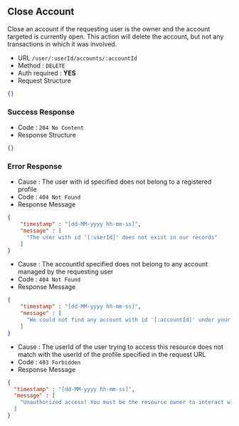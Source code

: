 ## Close Account

Close an account if the requesting user is the owner and the account targeted is currently open. This action will
delete the account, but not any transactions in which it was involved.

* URL `/user/:userId/accounts/:accountId`
* Method : `DELETE`
* Auth required : **YES**
* Request Structure
```json
{}
```

### Success Response

* Code : `204 No Content`
* Response Structure

```json
{}
```


### Error Response

* Cause : The user with id specified does not belong to a registered profile
* Code : `404 Not Found`
* Response Message
```json
{
    "timestamp" : "[dd-MM-yyyy hh-mm-ss]",
    "message" : [
      "The user with id '[:userId]' does not exist in our records"
    ]
}
```

* Cause : The accountId specified does not belong to any account managed by the requesting user
* Code : `404 Not Found`
* Response Message
```json
{
    "timestamp" : "[dd-MM-yyyy hh-mm-ss]",
    "message" : [
      "We could not find any account with id '[:accountId]' under your management"
    ]
}
```

* Cause : The userId of the user trying to access this resource does not match with the userId of the profile specified in the request URL
* Code : `403 Forbidden`
* Response Message
```json
{
  "timestamp" : "[dd-MM-yyyy hh-mm-ss]",
  "message" : [
    "Unauthorized access! You must be the resource owner to interact with this resource"
  ]
}
```